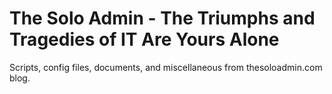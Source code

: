 # The Solo Admin - The Triumphs and Tragedies of IT Are Yours Alone
Scripts, config files, documents, and miscellaneous from thesoloadmin.com blog.
